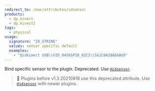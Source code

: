 ```yaml
---
redirect_to: /max/attributes/idsensor
products:
  - dp.kinect
  - dp.kinect2
tags:
  - physical
usage:
  signature: "ID_STRING"
  values: sensor specific default
  examples:
    - "@idkinect USB\\VID_045E&PID_02C2\\5&1C8A28AD&0&9"
---
```


Bind specific sensor to the plugin. Deprecated. Use [`@idsensor`](idsensor.md).

> 📝 Plugins before v1.3.20210818 use this deprecated attribute.
> Use [`@idsensor`](idsensor.md) with newer plugins.
